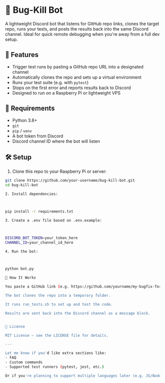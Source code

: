 # 🐛 Bug-Kill Bot

A lightweight Discord bot that listens for GitHub repo links, clones the target repo, runs your tests, and posts the results back into the same Discord channel. Ideal for quick remote debugging when you're away from a full dev setup.

## 🚀 Features

- Trigger test runs by pasting a GitHub repo URL into a designated channel
- Automatically clones the repo and sets up a virtual environment
- Runs your test suite (e.g. with `pytest`)
- Stops on the first error and reports results back to Discord
- Designed to run on a Raspberry Pi or lightweight VPS

## 🧰 Requirements

- Python 3.8+
- `git`
- `pip` / `venv`
- A bot token from Discord
- Discord channel ID where the bot will listen

## 🛠️ Setup

1. Clone this repo to your Raspberry Pi or server:

```bash
git clone https://github.com/your-username/bug-kill-bot.git
cd bug-kill-bot

2. Install dependencies:



pip install -r requirements.txt

3. Create a .env file based on .env.example:



DISCORD_BOT_TOKEN=your_token_here
CHANNEL_ID=your_channel_id_here

4. Run the bot:



python bot.py

🧪 How It Works

You paste a GitHub link (e.g. https://github.com/yourname/my-bugfix-fork) into the bot's channel.

The bot clones the repo into a temporary folder.

It runs run_tests.sh to set up and test the code.

Results are sent back into the Discord channel as a message block.


🧾 License

MIT License – see the LICENSE file for details.

---

Let me know if you'd like extra sections like:
- FAQ
- Custom commands
- Supported test runners (pytest, jest, etc.)

Or if you're planning to support multiple languages later (e.g. JS/Node, Go).

